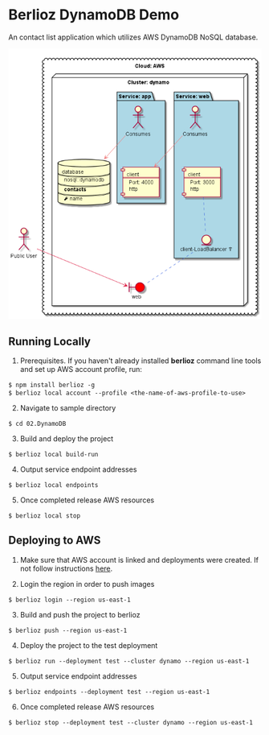 # Berlioz DynamoDB Demo

An contact list application which utilizes AWS DynamoDB NoSQL database.

![DynamoDB Diagram](diagram.png)

## Running Locally

1. Prerequisites. If you haven't already installed **berlioz** command line tools and set up AWS account profile, run:
```
$ npm install berlioz -g
$ berlioz local account --profile <the-name-of-aws-profile-to-use>
```

2. Navigate to sample directory
```
$ cd 02.DynamoDB
```

3. Build and deploy the project
```
$ berlioz local build-run
```

4. Output service endpoint addresses
```
$ berlioz local endpoints
```

5. Once completed release AWS resources
```
$ berlioz local stop
```

## Deploying to AWS

1. Make sure that AWS account is linked and deployments were created. If not follow instructions [here](../README.md).

2. Login the region in order to push images
```
$ berlioz login --region us-east-1
```

3. Build and push the project to berlioz
```
$ berlioz push --region us-east-1
```

4. Deploy the project to the test deployment
```
$ berlioz run --deployment test --cluster dynamo --region us-east-1
```

5. Output service endpoint addresses
```
$ berlioz endpoints --deployment test --region us-east-1
```

6. Once completed release AWS resources
```
$ berlioz stop --deployment test --cluster dynamo --region us-east-1
```
